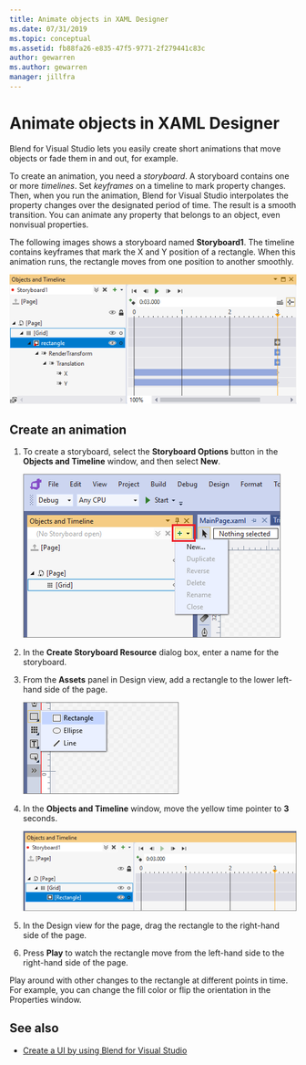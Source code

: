 ```yaml
---
title: Animate objects in XAML Designer
ms.date: 07/31/2019
ms.topic: conceptual
ms.assetid: fb88fa26-e835-47f5-9771-2f279441c83c
author: gewarren
ms.author: gewarren
manager: jillfra
---
```

# Animate objects in XAML Designer

Blend for Visual Studio lets you easily create short animations that move objects or fade them in and out, for example.

To create an animation, you need a *storyboard*. A storyboard contains one or more *timelines*. Set *keyframes* on a timeline to mark property changes. Then, when you run the animation, Blend for Visual Studio interpolates the property changes over the designated period of time. The result is a smooth transition. You can animate any property that belongs to an object, even nonvisual properties.

The following images shows a storyboard named **Storyboard1**. The timeline contains keyframes that mark the X and Y position of a rectangle. When this animation runs, the rectangle moves from one position to another smoothly.

![Storyboard for animation in Blend for Visual Studio](../designers/media/storyboard-timeline.png)

## Create an animation

1. To create a storyboard, select the **Storyboard Options** button in the **Objects and Timeline** window, and then select **New**.

   ![Add a storyboard in Blend for Visual Studio](media/new-storyboard.png)

2. In the **Create Storyboard Resource** dialog box, enter a name for the storyboard.

3. From the **Assets** panel in Design view, add a rectangle to the lower left-hand side of the page.

   ![Rectangle in Assets panel of XAML Designer](media/add-rectangle.PNG)

4. In the **Objects and Timeline** window, move the yellow time pointer to **3** seconds.

   ![Time indicator in timeline](media/timeline-indicator.PNG)

5. In the Design view for the page, drag the rectangle to the right-hand side of the page.

6. Press **Play** to watch the rectangle move from the left-hand side to the right-hand side of the page.

Play around with other changes to the rectangle at different points in time. For example, you can change the fill color or flip the orientation in the Properties window.

## See also

- [Create a UI by using Blend for Visual Studio](../designers/creating-a-ui-by-using-blend-for-visual-studio.md)